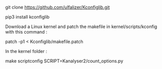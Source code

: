 git clone https://github.com/ulfalizer/Kconfiglib.git

pip3 install kconfiglib

Download a Linux kernel and patch the makefile in kernel/scripts/kconfig with this command : 

patch -p1 <  Kconfiglib/makefile.patch

In the kernel folder :

make scriptconfig SCRIPT=Kanalyser2/count_options.py
